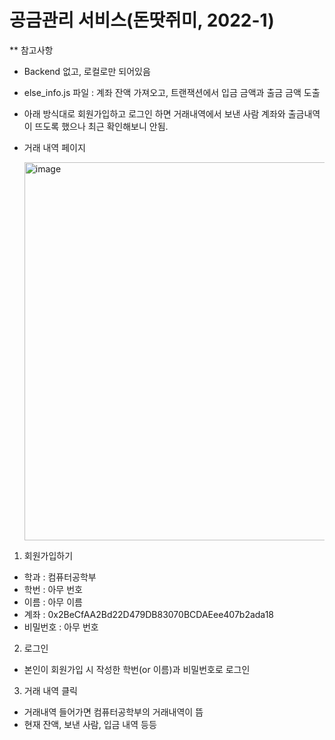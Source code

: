 # 공금관리 서비스(돈땃쥐미, 2022-1)

** 참고사항
- Backend 없고, 로컬로만 되어있음
- else_info.js 파일 : 계좌 잔액 가져오고, 트랜잭션에서 입금 금액과 출금 금액 도출
- 아래 방식대로 회원가입하고 로그인 하면 거래내역에서 보낸 사람 계좌와 출금내역이 뜨도록 했으나 최근 확인해보니 안됨.
- 거래 내역 페이지
  
  <img width="605" alt="image" src="https://github.com/yhyeon12/Capston2_DonDDotgyMe/assets/74660900/50d96f1d-01b1-49cf-b4db-1961d80959fa">


1. 회원가입하기
- 학과 : 컴퓨터공학부
- 학번 : 아무 번호
- 이름 : 아무 이름
- 계좌 : 0x2BeCfAA2Bd22D479DB83070BCDAEee407b2ada18
- 비밀번호 : 아무 번호

2. 로그인
- 본인이 회원가입 시 작성한 학번(or 이름)과 비밀번호로 로그인

3. 거래 내역 클릭
- 거래내역 들어가면 컴퓨터공학부의 거래내역이 뜸
- 현재 잔액, 보낸 사람, 입금 내역 등등
